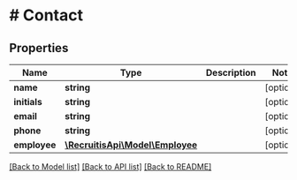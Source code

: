 # # Contact

## Properties

Name | Type | Description | Notes
------------ | ------------- | ------------- | -------------
**name** | **string** |  | [optional]
**initials** | **string** |  | [optional]
**email** | **string** |  | [optional]
**phone** | **string** |  | [optional]
**employee** | [**\RecruitisApi\Model\Employee**](Employee.md) |  | [optional]

[[Back to Model list]](../../README.md#models) [[Back to API list]](../../README.md#endpoints) [[Back to README]](../../README.md)
